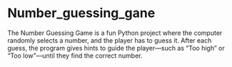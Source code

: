# Number_guessing_gane
The Number Guessing Game is a fun Python project where the computer randomly selects a number, and the player has to guess it. After each guess, the program gives hints to guide the player—such as “Too high” or “Too low”—until they find the correct number.
